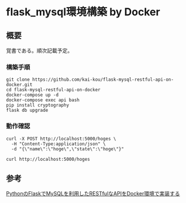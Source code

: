 # flask_mysql環境構築 by Docker

## 概要
覚書である。順次記載予定。


### 構築手順

```
git clone https://github.com/kai-kou/flask-mysql-restful-api-on-docker.git
cd flask-mysql-restful-api-on-docker
docker-compose up -d
docker-compose exec api bash
pip install cryptography
flask db upgrade
```

### 動作確認
```
curl -X POST http://localhost:5000/hoges \
  -H "Content-Type:application/json" \
  -d "{\"name\":\"hoge\",\"state\":\"hoge\"}"
```

```
curl http://localhost:5000/hoges
```


## 参考  
[PythonのFlaskでMySQLを利用したRESTfulなAPIをDocker環境で実装する](https://qiita.com/kai_kou/items/5d73de21818d1d582f00)
